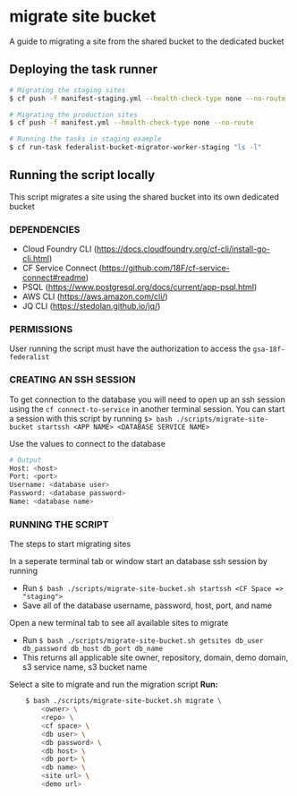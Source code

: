migrate site bucket
===================

A guide to migrating a site from the shared bucket to the dedicated bucket

## Deploying the task runner

```bash
# Migrating the staging sites
$ cf push -f manifest-staging.yml --health-check-type none --no-route

# Migrating the production sites
$ cf push -f manifest.yml --health-check-type none --no-route

# Running the tasks in staging example
$ cf run-task federalist-bucket-migrator-worker-staging "ls -l"
```

## Running the script locally

This script migrates a site using the shared bucket into its own dedicated bucket

### DEPENDENCIES
- Cloud Foundry CLI (https://docs.cloudfoundry.org/cf-cli/install-go-cli.html)
- CF Service Connect (https://github.com/18F/cf-service-connect#readme)
- PSQL (https://www.postgresql.org/docs/current/app-psql.html)
- AWS CLI (https://aws.amazon.com/cli/)
- JQ CLI (https://stedolan.github.io/jq/)

### PERMISSIONS
User running the script must have the authorization to access the `gsa-18f-federalist`

### CREATING AN SSH SESSION
To get connection to the database you will need to open up an ssh session using the
`cf connect-to-service` in another terminal session.  You can start a session with this script
by running `$> bash ./scripts/migrate-site-bucket startssh <APP NAME> <DATABASE SERVICE NAME>`

Use the values to connect to the database
```bash
# Output
Host: <host>
Port: <port>
Username: <database user>
Password: <database password>
Name: <database name>
```

### RUNNING THE SCRIPT

The steps to start migrating sites

In a seperate terminal tab or window start an database ssh session by running
- Run `$ bash ./scripts/migrate-site-bucket.sh startssh <CF Space => "staging">`
- Save all of the database username, password, host, port, and name

Open a new terminal tab to see all available sites to migrate
- Run `$ bash ./scripts/migrate-site-bucket.sh getsites db_user db_password db_host db_port db_name`
- This returns all applicable site owner, repository, domain, demo domain, s3 service name, s3 bucket name

Select a site to migrate and run the migration script
__Run:__
```bash
    $ bash ./scripts/migrate-site-bucket.sh migrate \
        <owner> \
        <repo> \
        <cf space> \
        <db user> \
        <db password> \
        <db host> \
        <db port> \
        <db name> \
        <site url> \
        <demo url>
```
